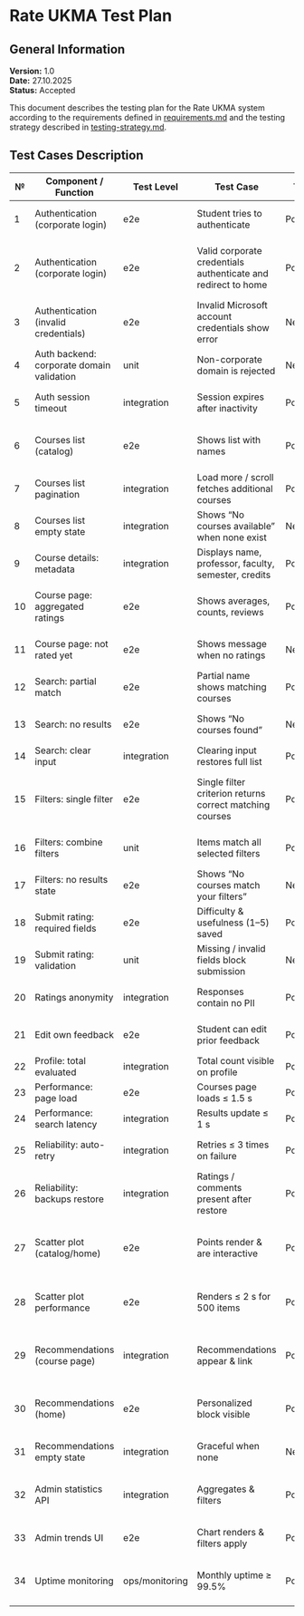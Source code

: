 # Rate UKMA Test Plan

## General Information

**Version:** 1.0  
**Date:** 27.10.2025  
**Status:** Accepted

This document describes the testing plan for the Rate UKMA system according to the requirements defined in [requirements.md](../requirements/requirements.md) and the testing strategy described in [testing-strategy.md](../testing/testing-strategy.md).

## Test Cases Description

| №  | Component / Function                      | Test Level  | Test Case                                                     | Type     | Requirement                                                                                                | Expected Result                                                                                                                                                                   | Path |
|----|-------------------------------------------|-------------|---------------------------------------------------------------|----------|------------------------------------------------------------------------------------------------------------|-----------------------------------------------------------------------------------------------------------------------------------------------------------------------------------|------|
| 1  | Authentication (corporate login)          | e2e         | Student tries to authenticate                                 | Positive | [FR-001](../requirements/requirements.md#fr-001)                                                           | Playwright: when pressed on “Увійти”, student gets redirected to Microsoft auth.                                                                                                  |      |
| 2  | Authentication (corporate login)          | e2e         | Valid corporate credentials authenticate and redirect to home | Positive | [FR-001](../requirements/requirements.md#fr-001), [NFR-S-001](../requirements/requirements.md#nfr-s-001)   | Playwright: Clicking “Увійти” opens Microsoft login; after valid credentials and redirect, the app renders [data-testid="home"] within 2 s; Secure + HttpOnly session cookie set. |      |
| 3  | Authentication (invalid credentials)      | e2e         | Invalid Microsoft account credentials show error              | Negative | [FR-001](../requirements/requirements.md#fr-001), [NFR-U-001](../requirements/requirements.md#nfr-u-001)   | Playwright: Simulate IdP error (error=access_denied); user stays on login page, alert “Invalid credentials”, no session cookie created.                                           |      |
| 4  | Auth backend: corporate domain validation | unit        | Non-corporate domain is rejected                              | Negative | [FR-001](../requirements/requirements.md#fr-001), [NFR-S-001](../requirements/requirements.md#nfr-s-001)   | pytest: `_is_allowed_to_login()` raises `ImmediateHttpResponse` on different domain, `@ukma.edu.ua` passes.                                                                       |      |
| 5  | Auth session timeout                      | integration | Session expires after inactivity                              | Positive | [NFR-S-003](../requirements/requirements.md#nfr-s-003)                                                     | pytest-django: after 30 min idle, next call returns 401; Playwright: UI redirects to `/login`.                                                                                    |      |
| 6  | Courses list (catalog)                    | e2e         | Shows list with names                                         | Positive | [FR-002](../requirements/requirements.md#fr-002), [NFR-U-002](../requirements/requirements.md#nfr-u-002)   | Playwright: Navigating to `/courses` renders ≥ 1 course cards with names; list count in DOM equals server results.length.                                                         |      |
| 7  | Courses list pagination                   | integration | Load more / scroll fetches additional courses                 | Positive | [FR-002](../requirements/requirements.md#fr-002)                                                           | Vitest + msw: requesting `page=2` returns new items; UI appends exactly `page_size` nodes; no duplicates.                                                                         |      |
| 8  | Courses list empty state                  | integration | Shows “No courses available” when none exist                  | Negative | [FR-002](../requirements/requirements.md#fr-002), [NFR-RB-001](../requirements/requirements.md#nfr-rb-001) | Vitest: with empty API, `[data-testid="empty-state"]` visible; list empty.                                                                                                        |      |
| 9  | Course details: metadata                  | integration | Displays name, professor, faculty, semester, credits          | Positive | [FR-003](../requirements/requirements.md#fr-003)                                                           | Vitest: all required fields render correctly from payload.                                                                                                                        |      |
| 10 | Course page: aggregated ratings           | e2e         | Shows averages, counts, reviews                               | Positive | [FR-008](../requirements/requirements.md#fr-008), [NFR-U-002](../requirements/requirements.md#nfr-u-002)   | Playwright: GET `/courses/{id}/ratings/` returns correct data; averages are rendered correctly.                                                                                   |      |
| 11 | Course page: not rated yet                | e2e         | Shows message when no ratings                                 | Negative | [FR-008](../requirements/requirements.md#fr-008), [NFR-RB-001](../requirements/requirements.md#nfr-rb-001) | Playwright: `{ratings_count:0}` → `[data-testid="no-ratings"]` visible; widgets disabled.                                                                                         |      |
| 12 | Search: partial match                     | e2e         | Partial name shows matching courses                           | Positive | [FR-004](../requirements/requirements.md#fr-004)                                                           | Playwright: typing "econo" triggers search; returned items’ titles include “econo”.                                                                                               |      |
| 13 | Search: no results                        | e2e         | Shows “No courses found”                                      | Negative | [FR-004](../requirements/requirements.md#fr-004), [NFR-RB-001](../requirements/requirements.md#nfr-rb-001) | Playwright: empty API → `[data-testid="no-results"]` visible; list empty.                                                                                                         |      |
| 14 | Search: clear input                       | integration | Clearing input restores full list                             | Positive | [FR-004](../requirements/requirements.md#fr-004)                                                           | Vitest: clearing search restores baseline list.                                                                                                                                   |      |
| 15 | Filters: single filter                    | e2e         | Single filter criterion returns correct matching courses      | Positive | [FR-005](../requirements/requirements.md#fr-005), [NFR-PE-004](../requirements/requirements.md#nfr-pe-004) | Playwright: applying any single filter (rating ≥ 4, specific instructor, faculty, etc.) returns only courses matching that criterion within 1.5 s; results match API response data.                                                                                                                                                                                                                          |      |
| 16 | Filters: combine filters                  | unit        | Items match all selected filters                              | Positive | [FR-005](../requirements/requirements.md#fr-005), [NFR-PE-004](../requirements/requirements.md#nfr-pe-004) | Vitest: multiple filters → intersection set only.                                                                                                                                 |      |
| 17 | Filters: no results state                 | e2e         | Shows “No courses match your filters”                         | Negative | [FR-005](../requirements/requirements.md#fr-005), [NFR-RB-001](../requirements/requirements.md#nfr-rb-001) | Playwright: empty filtered list → `[data-testid="filters-empty-state"]`; clearing restores items.                                                                                 |      |
| 18 | Submit rating: required fields            | e2e         | Difficulty & usefulness (1–5) saved                           | Positive | [FR-006](../requirements/requirements.md#fr-006), [NFR-R-001](../requirements/requirements.md#nfr-r-001)   | Playwright + pytest: POST returns 201; DB row created; summary updates.                                                                                                           |      |
| 19 | Submit rating: validation                 | unit        | Missing / invalid fields block submission                     | Negative | [FR-006](../requirements/requirements.md#fr-006)                                                           | pytest: missing field → 400; out-of-range rejected.                                                                                                                               |      |
| 20 | Ratings anonymity                         | integration | Responses contain no PII                                      | Positive | [FR-006](../requirements/requirements.md#fr-006), [NFR-S-002](../requirements/requirements.md#nfr-s-002)   | pytest: API omits user identifiers; Playwright: UI shows anonymized data.                                                                                                         |      |
| 21 | Edit own feedback                         | e2e         | Student can edit prior feedback                               | Positive | [FR-007](../requirements/requirements.md#fr-007)                                                           | Playwright + pytest: PATCH owner → 200; non-owner → 403; UI reflects update.                                                                                                      |      |
| 22  | Profile: total evaluated                  | integration    | Total count visible on profile                                | Positive | [FR-011](../requirements/requirements.md#fr-011)                                                           | pytest: `/students/me/evaluations` total_rated` = DB count; UI matches.                                                                                                           |      |
| 23  | Performance: page load                    | e2e            | Courses page loads ≤ 1.5 s                                    | Positive | [NFR-PE-001](../requirements/requirements.md#nfr-pe-001)                                                   | Playwright: `DOMContentLoaded` ≤ 1.5 s under Fast 3G profile.                                                                                                                     |      |
| 24  | Performance: search latency               | integration | Results update ≤ 1 s                                          | Positive | [NFR-PE-002](../requirements/requirements.md#nfr-pe-002)                                                   | Playwright: keystroke → DOM update ≤ 1000 ms (p95).                                                                                                                               |      |
| 25 | Reliability: auto-retry                   | integration | Retries ≤ 3 times on failure                                  | Positive | [NFR-R-003](../requirements/requirements.md#nfr-r-003)                                                     | pytest / Playwright: transient 5xx → 3 retries with backoff; success → 201; failure → error banner.                                                                               |      |
| 26 | Reliability: backups restore              | integration | Ratings / comments present after restore                      | Positive | [NFR-R-004](../requirements/requirements.md#nfr-r-004)                                                     | pytest: after backup→restore, counts and checksums match pre-state; API identical.                                                                                                |      |
| 27 | Scatter plot (catalog/home)               | e2e            | Points render & are interactive                               | Positive | [FR-009](../requirements/requirements.md#fr-009)                                                           | Playwright: navigating to page renders a point per course; hover shows course title & (usefulness,difficulty); clicking a point navigates to that course page.                    |      |
| 28 | Scatter plot performance                  | e2e            | Renders ≤ 2 s for 500 items                                   | Positive | [NFR-PE-003](../requirements/requirements.md#nfr-pe-003)                                                   | Playwright (Chromium CDP throttling off; seeded 500 courses): from first paint to all SVG/canvas points present ≤ 2000 ms (p95 over 20 runs).                                     |      |
| 29 | Recommendations (course page)             | integration | Recommendations appear & link                                 | Positive | [FR-010](../requirements/requirements.md#fr-010)                                                           | Vitest + msw: `/api/v1/courses/{id}/recommendations` returns 3+ items; UI shows cards with titles & links; clicking navigates correctly.                                          |      |
| 30 | Recommendations (home)                    | e2e            | Personalized block visible                                    | Positive | [FR-010](../requirements/requirements.md#fr-010)                                                           | Playwright: logged-in user sees “Recommended for you” with ≥ 3 items; items differ after rating a course (signal personalization).                                                |      |
| 31 | Recommendations empty state               | integration    | Graceful when none                                            | Negative | [FR-010](../requirements/requirements.md#fr-010), [NFR-RB-001](../requirements/requirements.md#nfr-rb-001)     | Vitest + msw: empty recommendations → show “[data-testid='rec-empty']”; no stale items.                                                                                           |      |
| 32 | Admin statistics API                      | integration    | Aggregates & filters                                          | Positive | [FR-012](../requirements/requirements.md#fr-012)                                                           | pytest: `/api/v1/admin/stats?from=...&to=...` returns counts by day, faculty, course; values match seeded DB.                                                                     |      |
| 33 | Admin trends UI                           | e2e            | Chart renders & filters apply                                 | Positive | [FR-012](../requirements/requirements.md#fr-012)                                                           | Playwright: changing date range updates chart & table; totals match API.                                                                                                          |      |
| 34 | Uptime monitoring                         | ops/monitoring | Monthly uptime ≥ 99.5%                                        | Positive | [NFR-R-002](../requirements/requirements.md#nfr-r-002)                                                   | Synthetic monitor (e.g., GitHub Action + external ping): SLO report for month shows uptime ≥ 99.5%; outages documented.                                                           |      |
